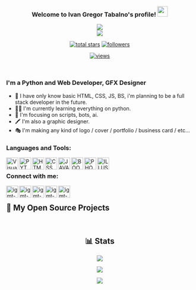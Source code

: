 <h3 align="center">
  Welcome to Ivan Gregor Tabalno's profile!
  <img src="https://media.giphy.com/media/hvRJCLFzcasrR4ia7z/giphy.gif" width="28">
</h3>

<!-- https://readme-typing-svg.herokuapp.com/demo/ -->
<p align="center">
  <a href="https://github.com/DenverCoder1/readme-typing-svg"><img src="https://readme-typing-svg.herokuapp.com?color=%23FFDB58&size=25&center=true&vCenter=true&lines=Python+%26+Website+Developer"></a><br>
  <a href="https://github.com/DenverCoder1/readme-typing-svg"><img src="https://readme-typing-svg.herokuapp.com?color=%23FFDB58&size=25&center=true&vCenter=true&lines=GFX+Designer"></a>
</p>

<!-- View counter - https://github.com/DenverCoder1/Simple-View-Counter -->
<!-- Star counter - https://github.com/idealclover/GitHub-Star-Counter -->
<p align="center">
  <a href="https://github.com/igmt-official?tab=repositories&sort=stargazers">
    <img alt="total stars" title="Total stars on GitHub" src="https://custom-icon-badges.herokuapp.com/badge/dynamic/json?logo=star&color=55960c&labelColor=488207&label=Stars&style=for-the-badge&query=%24.stars&url=https://api.github-star-counter.workers.dev/user/igmt-official"/></a>
  
  <a href="https://github.com/igmt-official?tab=followers">
    <img alt="followers" title="Follow me on Github" src="https://custom-icon-badges.herokuapp.com/github/followers/igmt-official?color=236ad3&labelColor=1155ba&style=for-the-badge&logo=person-add&label=Follow&logoColor=white"/></a>
  </a>
</p>

<!-- src "https://profile-counter.glitch.me/igmt-official/count.svg"> -->
 <!-- src="https://visitor-badge.laobi.icu/badge?page_id=igmt-official.igmt-official"/> -->
 <!-- https://github.com/antonkomarev/github-profile-views-counter -->
<p align="center">
 <a href="https://github.com/igmt-official">
  <img alt="views" title="GitHub profile views" src="https://komarev.com/ghpvc/?username=igmt-official&style=flat-square">
    </a>
  </p>

<br />

### I'm a Python and Web Developer, GFX Designer

- 🔖 I have only know basic HTML, CSS, JS, BS, i'm planning to be a full stack developer in the future.
- 👨‍💻 I'm currently learning everything on python.
- 🤖 I'm focusing on scripts, bots, ai.
- 🖍 I'm also a graphic designer.
- 🎭 I'm making any kind of logo / cover / portfolio / business card / etc...

### Languages and Tools:

<img align="left" alt="Visual Studio Code" width="32px" src="https://i.ibb.co/8sP04dj/icons8-visual-studio-code-2019-550.png" />
<img align="left" alt="PYTHON" width="32px" src="https://i.ibb.co/wdjDxZr/icons8-python-550.png" />
<img align="left" alt="HTML" width="32px" src="https://i.ibb.co/4TCYVy9/icons8-html-5-550.png" />
<img align="left" alt="CSS" width="32px" src="https://i.ibb.co/nnGktYY/icons8-css3-550.png" />
<img align="left" alt="JAVASCRIPT" width="32px" src="https://i.ibb.co/6yJSFyw/icons8-javascript-550.png" />
<img align="left" alt="BOOTSTRAP" width="32px" src="https://i.ibb.co/HV89Kvn/icons8-bootstrap-550.png" />
<img align="left" alt="PHOTOSHOP" width="32px" src="https://i.ibb.co/MZVNqg5/icons8-adobe-photoshop-550.png" />
<img align="left" alt="ILLUSTRATOR" width="32px" src="https://i.ibb.co/QprNh9s/icons8-adobe-illustrator-550.png" />

<br />

### Connect with me:

[<img align="left" alt="igmt-official | Github" width="32px" src="https://i.ibb.co/jMXn8Xg/icons8-github-550.png" />][github]
[<img align="left" alt="igmt-official | Reddit" width="32px" src="https://i.ibb.co/kK8S0Dj/icons8-reddit-550.png" />][reddit]
[<img align="left" alt="igmt-official | Facebook" width="32px" src="https://i.ibb.co/RyDL6RZ/icons8-facebook-550.png" />][facebook]
[<img align="left" alt="igmt-official | Instagram" width="32px" src="https://i.ibb.co/XYH3Syp/icons8-instagram-550.png" />][instagram]
[<img align="left" alt="igmt-official | Twitter" width="32px" src="https://i.ibb.co/R2LZwqz/icons8-twitter-circled-550.png" />][twitter]

<br />

<!-- Repo info cards - https://github.com/anuraghazra/github-readme-stats -->
<!-- Small repo cards (fork) - https://github.com/DenverCoder1/github-readme-stats -->
## 📘 My Open Source Projects

 </p>

<br />

<h2 align="center">
  📊 Stats
</h2>

<p align="center">
  <a href="https://github.com/igmt-official/?tab=repositories">
    <img src="https://github-readme-stats.vercel.app/api?username=igmt-official&count_private=true&show_icons=true&theme=gruvbox&hide=contribs,prs&hide_border=true"/>
  </a>
</p>

<!-- GitHub Readme Streak Stats - https://github.com/DenverCoder1/github-readme-streak-stats -->
<p align="center">
  <a href="https://github.com/igmt-official/?tab=repositories">
    <img src="https://github-readme-streak-stats.herokuapp.com/?user=igmt-official&theme=gruvbox&hide_border=true"/>
  </a>
</p>

<p align="center">
  <a href="https://github.com/igmt-official/?tab=repositories">
    <img src="https://github-readme-stats.vercel.app/api/top-langs/?username=igmt-official&layout=compact&theme=gruvbox&exclude_repo=igmt-official.github.io&hide_border=true"/>
  </a>
</p>

[github]: https://github.com/igmt-official
[reddit]: https://www.reddit.com/user/igmt-official
[facebook]: https://facebook.com/igmt_official
[twitter]: https://twitter.com/igmt_official
[instagram]: https://instagram.com/igmt_official
